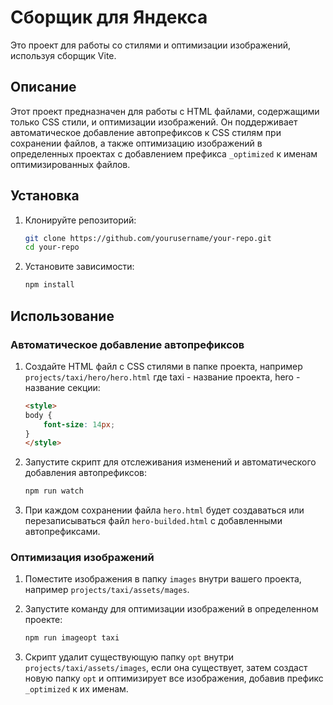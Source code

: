 # Сборщик для Яндекса

Это проект для работы со стилями и оптимизации изображений, используя сборщик Vite.

## Описание

Этот проект предназначен для работы с HTML файлами, содержащими только CSS стили, и оптимизации изображений. Он поддерживает автоматическое добавление автопрефиксов к CSS стилям при сохранении файлов, а также оптимизацию изображений в определенных проектах с добавлением префикса `_optimized` к именам оптимизированных файлов.

## Установка

1. Клонируйте репозиторий:

    ```bash
    git clone https://github.com/yourusername/your-repo.git
    cd your-repo
    ```

2. Установите зависимости:

    ```bash
    npm install
    ```

## Использование

### Автоматическое добавление автопрефиксов

1. Создайте HTML файл с CSS стилями в папке проекта, например `projects/taxi/hero/hero.html` где taxi - название проекта, hero - название секции:

    ```html
    <style>
    body {
        font-size: 14px;
    }
    </style>
    ```

2. Запустите скрипт для отслеживания изменений и автоматического добавления автопрефиксов:

    ```bash
    npm run watch
    ```

3. При каждом сохранении файла `hero.html` будет создаваться или перезаписываться файл `hero-builded.html` с добавленными автопрефиксами.

### Оптимизация изображений

1. Поместите изображения в папку `images` внутри вашего проекта, например `projects/taxi/assets/mages`.

2. Запустите команду для оптимизации изображений в определенном проекте:

    ```bash
    npm run imageopt taxi
    ```

3. Скрипт удалит существующую папку `opt` внутри `projects/taxi/assets/images`, если она существует, затем создаст новую папку `opt` и оптимизирует все изображения, добавив префикс `_optimized` к их именам.